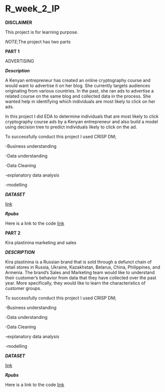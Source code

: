 # R_week_2_IP

**DISCLAIMER** 

This project is for learning purpose.

*NOTE*;The project has two parts

**PART 1**

ADVERTISING 

***Description***

A Kenyan entrepreneur has created an online cryptography course and would want to advertise it on her blog. She currently targets audiences originating from various countries. In the past, she ran ads to advertise a related course on the same blog and collected data in the process. She wanted help in identifying which individuals are most likely to click on her ads.

In this project I did EDA to determine individuals that are most likely to click cryptography course ads by a Kenyan entrepreneur and also build a model using decision tree to predict individuals likely to click on the ad.

To successfully conduct this project I used CRISP DM;

-Business understanding

-Data understanding

-Data Cleaning

-explanatory data analysis

-modelling

***DATASET***

[link](http://bit.ly/IPAdvertisingData)

***Rpubs***

Here is a link to the code [link](https://rpubs.com/RuthM/908253)

**PART 2**

Kira plastinina marketing and sales

***DESCRIPTION***

Kira plastinina is a Russian brand that is sold through a defunct chain of retail stores in Russia, Ukraine, Kazakhstan, Belarus, China, Philippines, and Armenia. The brand’s Sales and Marketing team would like to understand their customer’s behavior from data that they have collected over the past year. More specifically, they would like to learn the characteristics of customer groups.

To successfully conduct this project I used CRISP DM;

-Business understanding

-Data understanding

-Data Cleaning

-explanatory data analysis

-modelling

***DATASET***

[link](http://bit.ly/EcommerceCustomersDataset)

***Rpubs***

Here is a link to the code [link](https://rpubs.com/RuthM/911117)


